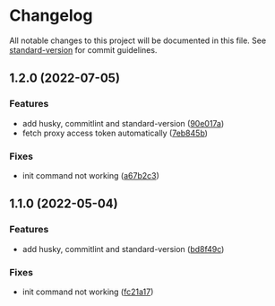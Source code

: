 # Changelog

All notable changes to this project will be documented in this file. See [standard-version](https://github.com/conventional-changelog/standard-version) for commit guidelines.

## 1.2.0 (2022-07-05)


### Features

* add husky, commitlint and standard-version ([90e017a](https://github.com/leviat-tech/leviate/commit/90e017a2a9d28f9b3b5e36283f7b62924167a050))
* fetch proxy access token automatically ([7eb845b](https://github.com/leviat-tech/leviate/commit/7eb845b6d7b65731e749f04e02c983e2cdd6a482))


### Fixes

* init command not working ([a67b2c3](https://github.com/leviat-tech/leviate/commit/a67b2c3ef56769dc2384e99e87257acefa01139f))

## 1.1.0 (2022-05-04)


### Features

* add husky, commitlint and standard-version ([bd8f49c](https://github.com/leviat-tech/leviate/commit/bd8f49c451db003ba1dc31f9d3e7d3c94e350a6d))


### Fixes

* init command not working ([fc21a17](https://github.com/leviat-tech/leviate/commit/fc21a1727b963bc0eadc447f55f138ead6613fb9))
